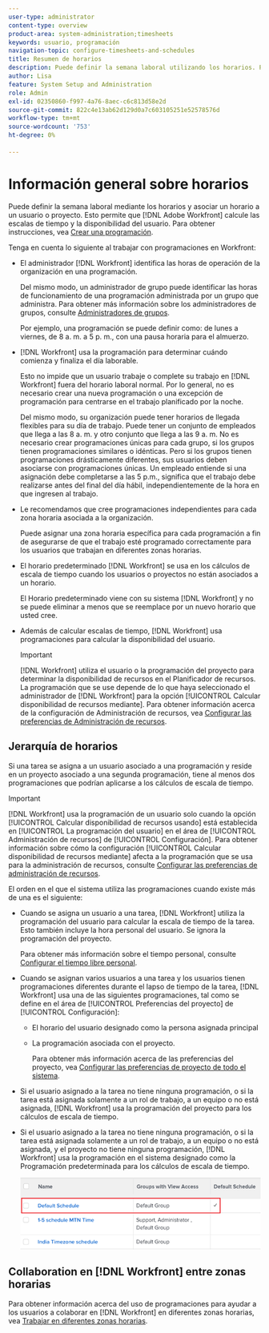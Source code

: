 ```yaml
---
user-type: administrator
content-type: overview
product-area: system-administration;timesheets
keywords: usuario, programación
navigation-topic: configure-timesheets-and-schedules
title: Resumen de horarios
description: Puede definir la semana laboral utilizando los horarios. Puede asociar una programación a un usuario o proyecto. Esto permite a [!DNL Adobe Workfront] calcular las escalas de tiempo y la disponibilidad del usuario. Para obtener instrucciones, consulte Creación de una programación.
author: Lisa
feature: System Setup and Administration
role: Admin
exl-id: 02350860-f997-4a76-8aec-c6c813d58e2d
source-git-commit: 822c4e13ab62d129d0a7c603105251e52578576d
workflow-type: tm+mt
source-wordcount: '753'
ht-degree: 0%

---
```


# Información general sobre horarios

<!-- Audited: 1/2024 -->

Puede definir la semana laboral mediante los horarios y asociar un horario a un usuario o proyecto. Esto permite que [!DNL Adobe Workfront] calcule las escalas de tiempo y la disponibilidad del usuario. Para obtener instrucciones, vea [Crear una programación](../../../administration-and-setup/set-up-workfront/configure-timesheets-schedules/create-schedules.md).

Tenga en cuenta lo siguiente al trabajar con programaciones en Workfront:

* El administrador [!DNL Workfront] identifica las horas de operación de la organización en una programación.

  Del mismo modo, un administrador de grupo puede identificar las horas de funcionamiento de una programación administrada por un grupo que administra. Para obtener más información sobre los administradores de grupos, consulte [Administradores de grupos](../../../administration-and-setup/manage-groups/group-roles/group-administrators.md).

  Por ejemplo, una programación se puede definir como: de lunes a viernes, de 8 a. m. a 5 p. m., con una pausa horaria para el almuerzo.

* [!DNL Workfront] usa la programación para determinar cuándo comienza y finaliza el día laborable.

  Esto no impide que un usuario trabaje o complete su trabajo en [!DNL Workfront] fuera del horario laboral normal. Por lo general, no es necesario crear una nueva programación o una excepción de programación para centrarse en el trabajo planificado por la noche.

  Del mismo modo, su organización puede tener horarios de llegada flexibles para su día de trabajo. Puede tener un conjunto de empleados que llega a las 8 a. m. y otro conjunto que llega a las 9 a. m. No es necesario crear programaciones únicas para cada grupo, si los grupos tienen programaciones similares o idénticas. Pero si los grupos tienen programaciones drásticamente diferentes, sus usuarios deben asociarse con programaciones únicas. Un empleado entiende si una asignación debe completarse a las 5 p.m., significa que el trabajo debe realizarse antes del final del día hábil, independientemente de la hora en que ingresen al trabajo.

* Le recomendamos que cree programaciones independientes para cada zona horaria asociada a la organización.

  Puede asignar una zona horaria específica para cada programación a fin de asegurarse de que el trabajo esté programado correctamente para los usuarios que trabajan en diferentes zonas horarias.

* El horario predeterminado [!DNL Workfront] se usa en los cálculos de escala de tiempo cuando los usuarios o proyectos no están asociados a un horario.

  El Horario predeterminado viene con su sistema [!DNL Workfront] y no se puede eliminar a menos que se reemplace por un nuevo horario que usted cree.

* Además de calcular escalas de tiempo, [!DNL Workfront] usa programaciones para calcular la disponibilidad del usuario.

  >[!IMPORTANT]
  >
  >[!DNL Workfront] utiliza el usuario o la programación del proyecto para determinar la disponibilidad de recursos en el Planificador de recursos. La programación que se use depende de lo que haya seleccionado el administrador de [!DNL Workfront] para la opción [!UICONTROL Calcular disponibilidad de recursos mediante]. Para obtener información acerca de la configuración de Administración de recursos, vea [Configurar las preferencias de Administración de recursos](../../../administration-and-setup/set-up-workfront/configure-system-defaults/configure-resource-mgmt-preferences.md).

## Jerarquía de horarios

Si una tarea se asigna a un usuario asociado a una programación y reside en un proyecto asociado a una segunda programación, tiene al menos dos programaciones que podrían aplicarse a los cálculos de escala de tiempo.

>[!IMPORTANT]
>
>[!DNL Workfront] usa la programación de un usuario solo cuando la opción [!UICONTROL Calcular disponibilidad de recursos usando] está establecida en [!UICONTROL La programación del usuario] en el área de [!UICONTROL Administración de recursos] de [!UICONTROL Configuración]. Para obtener información sobre cómo la configuración [!UICONTROL Calcular disponibilidad de recursos mediante] afecta a la programación que se usa para la administración de recursos, consulte [Configurar las preferencias de administración de recursos](../../../administration-and-setup/set-up-workfront/configure-system-defaults/configure-resource-mgmt-preferences.md).

El orden en el que el sistema utiliza las programaciones cuando existe más de una es el siguiente:

* Cuando se asigna un usuario a una tarea, [!DNL Workfront] utiliza la programación del usuario para calcular la escala de tiempo de la tarea. Esto también incluye la hora personal del usuario. Se ignora la programación del proyecto.

  Para obtener más información sobre el tiempo personal, consulte [Configurar el tiempo libre personal](../../../workfront-basics/manage-your-account-and-profile/configuring-your-user-profile/personal-time-overview.md).

* Cuando se asignan varios usuarios a una tarea y los usuarios tienen programaciones diferentes durante el lapso de tiempo de la tarea, [!DNL Workfront] usa una de las siguientes programaciones, tal como se define en el área de [!UICONTROL Preferencias del proyecto] de [!UICONTROL Configuración]:

   * El horario del usuario designado como la persona asignada principal
   * La programación asociada con el proyecto.

     Para obtener más información acerca de las preferencias del proyecto, vea [Configurar las preferencias de proyecto de todo el sistema](../../../administration-and-setup/set-up-workfront/configure-system-defaults/set-project-preferences.md).

* Si el usuario asignado a la tarea no tiene ninguna programación, o si la tarea está asignada solamente a un rol de trabajo, a un equipo o no está asignada, [!DNL Workfront] usa la programación del proyecto para los cálculos de escala de tiempo.
* Si el usuario asignado a la tarea no tiene ninguna programación, o si la tarea está asignada solamente a un rol de trabajo, a un equipo o no está asignada, y el proyecto no tiene ninguna programación, [!DNL Workfront] usa la programación en el sistema designado como la Programación predeterminada para los cálculos de escala de tiempo.

  ![](assets/default-schedule.png)

## Collaboration en [!DNL Workfront] entre zonas horarias

Para obtener información acerca del uso de programaciones para ayudar a los usuarios a colaborar en [!DNL Workfront] en diferentes zonas horarias, vea [Trabajar en diferentes zonas horarias](../../../workfront-basics/tips-tricks-and-troubleshooting/working-across-timezones.md).

